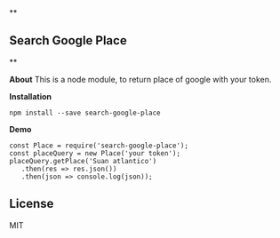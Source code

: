 **

## Search Google Place

**

**About**
This is a node module, to return place of google with your token.

**Installation**

    npm install --save search-google-place

**Demo**

    const Place = require('search-google-place');
    const placeQuery = new Place('your token');
    placeQuery.getPlace('Suan atlantico')
       .then(res => res.json())
       .then(json => console.log(json));

**License**
--- 
MIT

